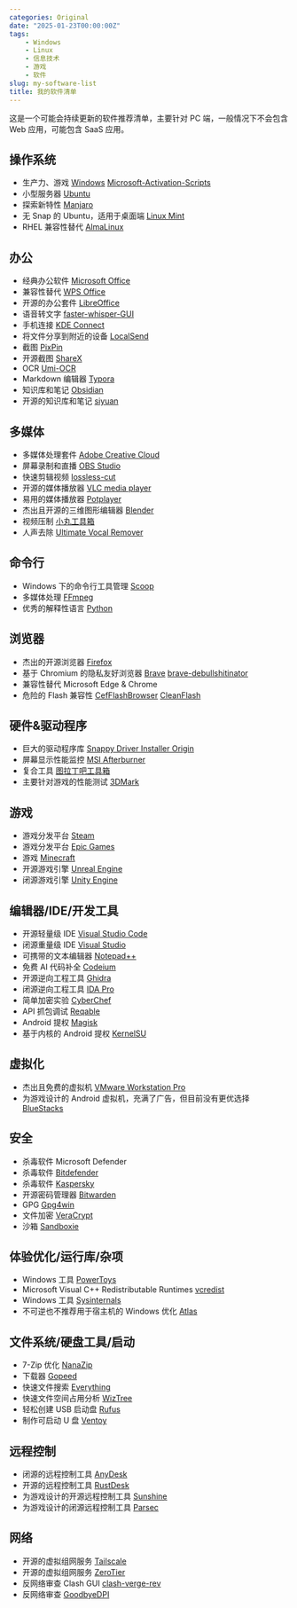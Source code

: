 ```yaml
---
categories: Original
date: "2025-01-23T00:00:00Z"
tags:
    - Windows
    - Linux
    - 信息技术
    - 游戏
    - 软件
slug: my-software-list
title: 我的软件清单
---
```


这是一个可能会持续更新的软件推荐清单，主要针对 PC 端，一般情况下不会包含 Web 应用，可能包含 SaaS 应用。

## 操作系统

- 生产力、游戏 [Windows](https://www.microsoft.com/zh-cn/software-download/windows11) [Microsoft-Activation-Scripts](https://github.com/massgravel/Microsoft-Activation-Scripts)
- 小型服务器 [Ubuntu](https://ubuntu.com/)
- 探索新特性 [Manjaro](https://manjaro.org/)
- 无 Snap 的 Ubuntu，适用于桌面端 [Linux Mint](https://linuxmint.com/)
- RHEL 兼容性替代 [AlmaLinux](https://almalinux.org/)

## 办公

- 经典办公软件 [Microsoft Office](https://gravesoft.dev/office_c2r_links)
- 兼容性替代 [WPS Office](https://raincandy.tech/wpsoffice_umrse/)
- 开源的办公套件 [LibreOffice](https://www.libreoffice.org/)
- 语音转文字 [faster-whisper-GUI](https://github.com/CheshireCC/faster-whisper-GUI)
- 手机连接 [KDE Connect](https://kdeconnect.kde.org/)
- 将文件分享到附近的设备 [LocalSend](https://github.com/localsend/localsend)
- 截图 [PixPin](https://pixpin.cn/)
- 开源截图 [ShareX](https://github.com/ShareX/ShareX)
- OCR [Umi-OCR](https://github.com/hiroi-sora/Umi-OCR)
- Markdown 编辑器 [Typora](https://typora.io/)
- 知识库和笔记 [Obsidian](https://obsidian.md/)
- 开源的知识库和笔记 [siyuan](https://github.com/siyuan-note/siyuan)

## 多媒体

- 多媒体处理套件 [Adobe Creative Cloud](https://www.reddit.com/r/GenP/wiki/redditgenpguides/)
- 屏幕录制和直播 [OBS Studio](https://obsproject.com/)
- 快速剪辑视频 [lossless-cut](https://github.com/mifi/lossless-cut)
- 开源的媒体播放器 [VLC media player](https://www.videolan.org/vlc/)
- 易用的媒体播放器 [Potplayer](https://potplayer.daum.net/)
- 杰出且开源的三维图形编辑器 [Blender](https://www.blender.org/)
- 视频压制 [小丸工具箱](https://maruko.appinn.me/)
- 人声去除 [Ultimate Vocal Remover](https://github.com/Anjok07/ultimatevocalremovergui)

## 命令行

- Windows 下的命令行工具管理 [Scoop](https://github.com/ScoopInstaller/Scoop)
- 多媒体处理 [FFmpeg](https://www.ffmpeg.org/)
- 优秀的解释性语言 [Python](https://www.python.org/)

## 浏览器

- 杰出的开源浏览器 [Firefox](https://www.mozilla.org/zh-CN/firefox/new/)
- 基于 Chromium 的隐私友好浏览器 [Brave](https://brave.com/) [brave-debullshitinator](https://github.com/MulesGaming/brave-debullshitinator)
- 兼容性替代 Microsoft Edge & Chrome
- 危险的 Flash 兼容性 [CefFlashBrowser](https://github.com/Mzying2001/CefFlashBrowser) [CleanFlash](https://gitlab.com/cleanflash/installer)

## 硬件&驱动程序

- 巨大的驱动程序库 [Snappy Driver Installer Origin](https://www.glenn.delahoy.com/snappy-driver-installer-origin/)
- 屏幕显示性能监控 [MSI Afterburner](https://www.msi.com/Landing/afterburner/graphics-cards)
- 复合工具 [图拉丁吧工具箱](https://www.tbtool.cn/)
- 主要针对游戏的性能测试 [3DMark](https://www.3dmark.com/)

## 游戏

- 游戏分发平台 [Steam](https://store.steampowered.com/about)
- 游戏分发平台 [Epic Games](https://store.epicgames.com/zh-CN/)
- 游戏 [Minecraft](https://github.com/HMCL-dev/HMCL)
- 开源游戏引擎 [Unreal Engine](https://www.unrealengine.com/zh-CN)
- 闭源游戏引擎 [Unity Engine](https://github.com/tylearymf/UniHacker)

## 编辑器/IDE/开发工具

- 开源轻量级 IDE [Visual Studio Code](https://code.visualstudio.com/)
- 闭源重量级 IDE [Visual Studio](https://visualstudio.microsoft.com/)
- 可携带的文本编辑器 [Notepad++](https://notepad-plus-plus.org/)
- 免费 AI 代码补全 [Codeium](https://codeium.com/)
- 开源逆向工程工具 [Ghidra](https://github.com/NationalSecurityAgency/ghidra)
- 闭源逆向工程工具 [IDA Pro](https://web.archive.org/web/20250115023908/https://kaede.jp.net/fkhexrays/)
- 简单加密实验 [CyberChef](https://github.com/gchq/CyberChef)
- API 抓包调试 [Reqable](https://reqable.com/zh-CN/)
- Android 提权 [Magisk](https://github.com/topjohnwu/Magisk)
- 基于内核的 Android 提权 [KernelSU](https://github.com/tiann/KernelSU)

## 虚拟化

- 杰出且免费的虚拟机 [VMware Workstation Pro](https://www.vmware.com/products/desktop-hypervisor/workstation-and-fusion)
- 为游戏设计的 Android 虚拟机，充满了广告，但目前没有更优选择 [BlueStacks](https://www.bluestacks.com/bluestacks-5.html)

## 安全

- 杀毒软件 Microsoft Defender
- 杀毒软件 [Bitdefender](https://www.bitdefender.com/en-us/consumer/free-antivirus)
- 杀毒软件 [Kaspersky](https://www.kaspersky.com/downloads/free-antivirus)
- 开源密码管理器 [Bitwarden](https://bitwarden.com/)
- GPG [Gpg4win](https://www.gpg4win.org/)
- 文件加密 [VeraCrypt](https://www.veracrypt.fr/en/Home.html)
- 沙箱 [Sandboxie](https://github.com/sandboxie-plus/Sandboxie)

## 体验优化/运行库/杂项

- Windows 工具 [PowerToys](https://github.com/microsoft/PowerToys)
- Microsoft Visual C++ Redistributable Runtimes [vcredist](https://github.com/abbodi1406/vcredist)
- Windows 工具 [Sysinternals](https://learn.microsoft.com/en-us/sysinternals/downloads/sysinternals-suite)
- 不可逆也不推荐用于宿主机的 Windows 优化 [Atlas](https://github.com/Atlas-OS/Atlas)

## 文件系统/硬盘工具/启动

- 7-Zip 优化 [NanaZip](https://github.com/M2Team/NanaZip)
- 下载器 [Gopeed](https://github.com/GopeedLab/gopeed)
- 快速文件搜索 [Everything](https://www.voidtools.com/zh-cn/)
- 快速文件空间占用分析 [WizTree](https://diskanalyzer.com/)
- 轻松创建 USB 启动盘 [Rufus](https://rufus.ie/zh/)
- 制作可启动 U 盘 [Ventoy](https://ventoy.net/cn/index.html)

## 远程控制

- 闭源的远程控制工具 [AnyDesk](https://anydesk.com/zhs)
- 开源的远程控制工具 [RustDesk](https://rustdesk.com/zh-cn/)
- 为游戏设计的开源远程控制工具 [Sunshine](https://github.com/LizardByte/Sunshine)
- 为游戏设计的闭源远程控制工具 [Parsec](https://parsec.app/)

## 网络

- 开源的虚拟组网服务 [Tailscale](https://tailscale.com/)
- 开源的虚拟组网服务 [ZeroTier](https://www.zerotier.com/)
- 反网络审查 Clash GUI [clash-verge-rev](https://github.com/clash-verge-rev/clash-verge-rev)
- 反网络审查 [GoodbyeDPI](https://github.com/ValdikSS/GoodbyeDPI)
